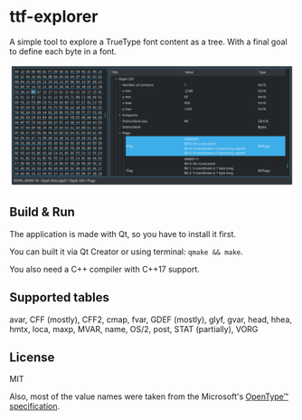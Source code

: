 # ttf-explorer

A simple tool to explore a TrueType font content as a tree.
With a final goal to define each byte in a font.

![](.github/screenshot.png)

## Build & Run

The application is made with Qt, so you have to install it first.

You can built it via Qt Creator or using terminal: `qmake && make`.

You also need a C++ compiler with C++17 support.

## Supported tables

avar,
CFF (mostly),
CFF2,
cmap,
fvar,
GDEF (mostly),
glyf,
gvar,
head,
hhea,
hmtx,
loca,
maxp,
MVAR,
name,
OS/2,
post,
STAT (partially),
VORG

## License

MIT

Also, most of the value names were taken from the Microsoft's
[OpenType™ specification](https://docs.microsoft.com/en-us/typography/opentype/spec/).
